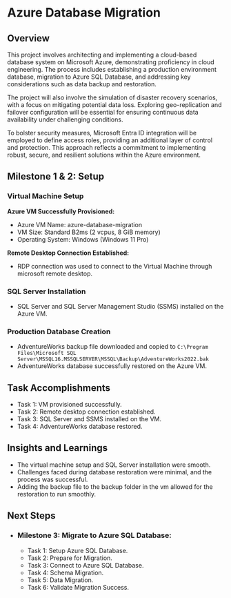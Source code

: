 # Azure Database Migration

## Overview
This project involves architecting and implementing a cloud-based database system on Microsoft Azure, demonstrating proficiency in cloud engineering. The process includes establishing a production environment database, migration to Azure SQL Database, and addressing key considerations such as data backup and restoration.

The project will also involve the simulation of disaster recovery scenarios, with a focus on mitigating potential data loss. Exploring geo-replication and failover configuration will be essential for ensuring continuous data availability under challenging conditions.

To bolster security measures, Microsoft Entra ID integration will be employed to define access roles, providing an additional layer of control and protection. This approach reflects a commitment to implementing robust, secure, and resilient solutions within the Azure environment.

## Milestone 1 & 2: Setup
### Virtual Machine Setup
**Azure VM Successfully Provisioned:**
- Azure VM Name: azure-database-migration
- VM Size: Standard B2ms (2 vcpus, 8 GiB memory)
- Operating System: Windows (Windows 11 Pro)

**Remote Desktop Connection Established:**
- RDP connection was used to connect to the Virtual Machine through microsoft remote desktop.

### SQL Server Installation
- SQL Server and SQL Server Management Studio (SSMS) installed on the Azure VM.

### Production Database Creation
- AdventureWorks backup file downloaded and copied to `C:\Program Files\Microsoft SQL Server\MSSQL16.MSSQLSERVER\MSSQL\Backup\AdventureWorks2022.bak`
- AdventureWorks database successfully restored on the Azure VM.

## Task Accomplishments
- Task 1: VM provisioned successfully.
- Task 2: Remote desktop connection established.
- Task 3: SQL Server and SSMS installed on the VM.
- Task 4: AdventureWorks database restored.

## Insights and Learnings
- The virtual machine setup and SQL Server installation were smooth.
- Challenges faced during database restoration were minimal, and the process was successful.
- Adding the backup file to the backup folder in the vm allowed for the restoration to run smoothly.

## Next Steps
- ### Milestone 3: Migrate to Azure SQL Database:
    - Task 1: Setup Azure SQL Database.
    - Task 2: Prepare for Migration.
    - Task 3: Connect to Azure SQL Database.
    - Task 4: Schema Migration.
    - Task 5: Data Migration.
    - Task 6: Validate Migration Success.